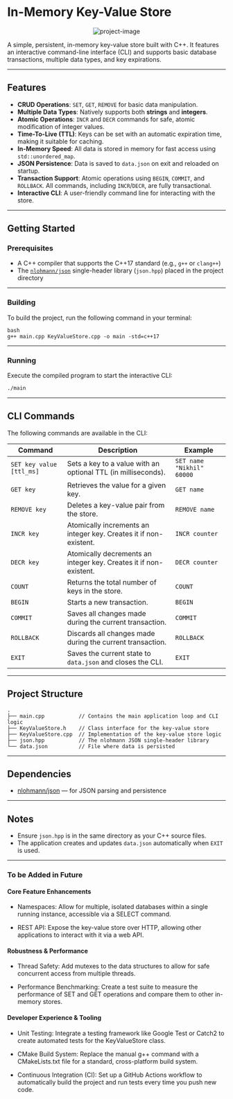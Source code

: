 # In-Memory Key-Value Store

<p align="center"><img src="https://socialify.git.ci/nikkhilpareek/IMKVS-CPP/image?custom_description=A+Simple+in-memory+Key-Value+Storage&amp;description=1&amp;language=1&amp;name=1&amp;owner=1&amp;stargazers=1&amp;theme=Auto" alt="project-image"></p>

A simple, persistent, in-memory key-value store built with C++.
It features an interactive command-line interface (CLI) and supports basic database transactions, multiple data types, and key expirations.

---

## Features

-   **CRUD Operations**: `SET`, `GET`, `REMOVE` for basic data manipulation.
-   **Multiple Data Types**: Natively supports both **strings** and **integers**.
-   **Atomic Operations**: `INCR` and `DECR` commands for safe, atomic modification of integer values.
-   **Time-To-Live (TTL)**: Keys can be set with an automatic expiration time, making it suitable for caching.
-   **In-Memory Speed**: All data is stored in memory for fast access using `std::unordered_map`.
-   **JSON Persistence**: Data is saved to `data.json` on exit and reloaded on startup.
-   **Transaction Support**: Atomic operations using `BEGIN`, `COMMIT`, and `ROLLBACK`. All commands, including `INCR`/`DECR`, are fully transactional.
-   **Interactive CLI**: A user-friendly command line for interacting with the store.

---

## Getting Started

### Prerequisites

-   A C++ compiler that supports the C++17 standard (e.g., `g++` or `clang++`)
-   The [`nlohmann/json`](https://github.com/nlohmann/json) single-header library (`json.hpp`) placed in the project directory

---

### Building

To build the project, run the following command in your terminal:

```
bash
g++ main.cpp KeyValueStore.cpp -o main -std=c++17
```

---

### Running

Execute the compiled program to start the interactive CLI:

```bash
./main
```

---

## CLI Commands

The following commands are available in the CLI:

| Command                    | Description                                                                 | Example                  |
|---------------------------|-----------------------------------------------------------------------------|--------------------------|
| `SET key value [ttl_ms]`  | Sets a key to a value with an optional TTL (in milliseconds).               | `SET name "Nikhil" 60000` |
| `GET key`                 | Retrieves the value for a given key.                                        | `GET name`               |
| `REMOVE key`              | Deletes a key-value pair from the store.                                    | `REMOVE name`            |
| `INCR key`                | Atomically increments an integer key. Creates it if non-existent.           | `INCR counter`           |
| `DECR key`                | Atomically decrements an integer key. Creates it if non-existent.           | `DECR counter`           |
| `COUNT`                   | Returns the total number of keys in the store.                              | `COUNT`                  |
| `BEGIN`                   | Starts a new transaction.                                                   | `BEGIN`                  |
| `COMMIT`                  | Saves all changes made during the current transaction.                      | `COMMIT`                 |
| `ROLLBACK`                | Discards all changes made during the current transaction.                   | `ROLLBACK`               |
| `EXIT`                    | Saves the current state to `data.json` and closes the CLI.                  | `EXIT`                   |

---

## Project Structure

```
.
├── main.cpp           // Contains the main application loop and CLI logic
├── KeyValueStore.h    // Class interface for the key-value store
├── KeyValueStore.cpp  // Implementation of the key-value store logic
├── json.hpp           // The nlohmann JSON single-header library
└── data.json          // File where data is persisted
```

---

## Dependencies

- [nlohmann/json](https://github.com/nlohmann/json) — for JSON parsing and persistence

---

## Notes

- Ensure `json.hpp` is in the same directory as your C++ source files.
- The application creates and updates `data.json` automatically when `EXIT` is used.

---

### To be Added in Future

#### Core Feature Enhancements

- Namespaces: Allow for multiple, isolated databases within a single running instance, accessible via a SELECT command.

- REST API: Expose the key-value store over HTTP, allowing other applications to interact with it via a web API.

#### Robustness & Performance

- Thread Safety: Add mutexes to the data structures to allow for safe concurrent access from multiple threads.

- Performance Benchmarking: Create a test suite to measure the performance of SET and GET operations and compare them to other in-memory stores.

#### Developer Experience & Tooling
- Unit Testing: Integrate a testing framework like Google Test or Catch2 to create automated tests for the KeyValueStore class.

- CMake Build System: Replace the manual g++ command with a CMakeLists.txt file for a standard, cross-platform build system.

- Continuous Integration (CI): Set up a GitHub Actions workflow to automatically build the project and run tests every time you push new code.
